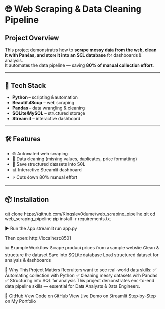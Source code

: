 # 🌐 Web Scraping & Data Cleaning Pipeline

## Project Overview
This project demonstrates how to **scrape messy data from the web, clean it with Pandas, and store it into an SQL database** for dashboards & analysis.  
It automates the data pipeline — saving **80% of manual collection effort**.

---

## 🚀 Tech Stack
- **Python** – scripting & automation
- **BeautifulSoup** – web scraping
- **Pandas** – data wrangling & cleaning
- **SQLite/MySQL** – structured storage
- **Streamlit** – interactive dashboard

---

## 🛠️ Features
- 🌐 Automated web scraping
- 🧹 Data cleaning (missing values, duplicates, price formatting)
- 📂 Save structured datasets into SQL
- 📊 Interactive Streamlit dashboard
- ⚡ Cuts down 80% manual effort

---

## 📦 Installation

git clone https://github.com/KingsleyOdume/web_scraping_pipeline.git
cd web_scraping_pipeline
pip install -r requirements.txt

▶️ Run the App
streamlit run app.py

Then open: http://localhost:8501

📊 Example Workflow
Scrape product prices from a sample website
Clean & structure the dataset
Save into SQLite database
Load structured dataset for analysis & dashboards

📌 Why This Project Matters
Recruiters want to see real-world data skills:
✅ Automating collection with Python
✅ Cleaning messy datasets with Pandas
✅ Structuring into SQL for analysis
This project demonstrates end-to-end data pipeline skills — essential for Data Analysts & Data Engineers.

🔗 GitHub
View Code on GitHub
View Live Demo on Streamlit
Step-by-Step on My Portfolio
